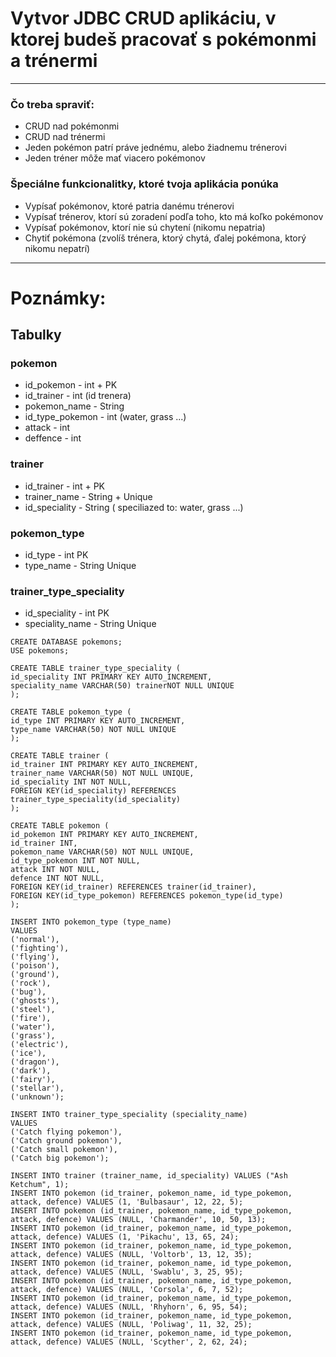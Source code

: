 # Vytvor JDBC CRUD aplikáciu, v ktorej budeš pracovať s pokémonmi a trénermi

---
### Čo treba spraviť:
- CRUD nad pokémonmi
- CRUD nad trénermi
- Jeden pokémon patrí práve jednému, alebo žiadnemu trénerovi
- Jeden tréner môže mať viacero pokémonov

### Špeciálne funkcionalitky, ktoré tvoja aplikácia ponúka
- Vypísať pokémonov, ktoré patria danému trénerovi
- Vypísať trénerov, ktorí sú zoradení podľa toho, kto má koľko pokémonov
- Vypísať pokémonov, ktorí nie sú chytení (nikomu nepatria)
- Chytiť pokémona (zvolíš trénera, ktorý chytá, ďalej pokémona, ktorý nikomu nepatrí)

---
# Poznámky:
## Tabulky
### pokemon
- id_pokemon - int + PK
- id_trainer - int (id trenera)
- pokemon_name - String
- id_type_pokemon - int (water, grass ...)
- attack - int
- deffence - int


### trainer
- id_trainer - int + PK
- trainer_name - String + Unique
- id_speciality - String ( speciliazed to: water, grass ...) 

### pokemon_type
- id_type - int PK
- type_name - String Unique

### trainer_type_speciality
- id_speciality - int PK
- speciality_name - String Unique

```` MYSQL
CREATE DATABASE pokemons;
USE pokemons;

CREATE TABLE trainer_type_speciality (
id_speciality INT PRIMARY KEY AUTO_INCREMENT,
speciality_name VARCHAR(50) trainerNOT NULL UNIQUE
);

CREATE TABLE pokemon_type (
id_type INT PRIMARY KEY AUTO_INCREMENT,
type_name VARCHAR(50) NOT NULL UNIQUE
);

CREATE TABLE trainer (
id_trainer INT PRIMARY KEY AUTO_INCREMENT,
trainer_name VARCHAR(50) NOT NULL UNIQUE,
id_speciality INT NOT NULL,
FOREIGN KEY(id_speciality) REFERENCES trainer_type_speciality(id_speciality)
);

CREATE TABLE pokemon (
id_pokemon INT PRIMARY KEY AUTO_INCREMENT,
id_trainer INT,
pokemon_name VARCHAR(50) NOT NULL UNIQUE,
id_type_pokemon INT NOT NULL,
attack INT NOT NULL,
defence INT NOT NULL,
FOREIGN KEY(id_trainer) REFERENCES trainer(id_trainer),
FOREIGN KEY(id_type_pokemon) REFERENCES pokemon_type(id_type)
);

INSERT INTO pokemon_type (type_name) 
VALUES 
('normal'),
('fighting'),
('flying'),
('poison'),
('ground'),
('rock'),
('bug'),
('ghosts'),
('steel'),
('fire'),
('water'),
('grass'),
('electric'),
('ice'),
('dragon'),
('dark'),
('fairy'),
('stellar'),
('unknown');

INSERT INTO trainer_type_speciality (speciality_name) 
VALUES 
('Catch flying pokemon'),
('Catch ground pokemon'),
('Catch small pokemon'),
('Catch big pokemon');

INSERT INTO trainer (trainer_name, id_speciality) VALUES ("Ash Ketchum", 1);
INSERT INTO pokemon (id_trainer, pokemon_name, id_type_pokemon, attack, defence) VALUES (1, 'Bulbasaur', 12, 22, 5);
INSERT INTO pokemon (id_trainer, pokemon_name, id_type_pokemon, attack, defence) VALUES (NULL, 'Charmander', 10, 50, 13);
INSERT INTO pokemon (id_trainer, pokemon_name, id_type_pokemon, attack, defence) VALUES (1, 'Pikachu', 13, 65, 24);
INSERT INTO pokemon (id_trainer, pokemon_name, id_type_pokemon, attack, defence) VALUES (NULL, 'Voltorb', 13, 12, 35);
INSERT INTO pokemon (id_trainer, pokemon_name, id_type_pokemon, attack, defence) VALUES (NULL, 'Swablu', 3, 25, 95);
INSERT INTO pokemon (id_trainer, pokemon_name, id_type_pokemon, attack, defence) VALUES (NULL, 'Corsola', 6, 7, 52);
INSERT INTO pokemon (id_trainer, pokemon_name, id_type_pokemon, attack, defence) VALUES (NULL, 'Rhyhorn', 6, 95, 54);
INSERT INTO pokemon (id_trainer, pokemon_name, id_type_pokemon, attack, defence) VALUES (NULL, 'Poliwag', 11, 32, 25);
INSERT INTO pokemon (id_trainer, pokemon_name, id_type_pokemon, attack, defence) VALUES (NULL, 'Scyther', 2, 62, 24);

````
